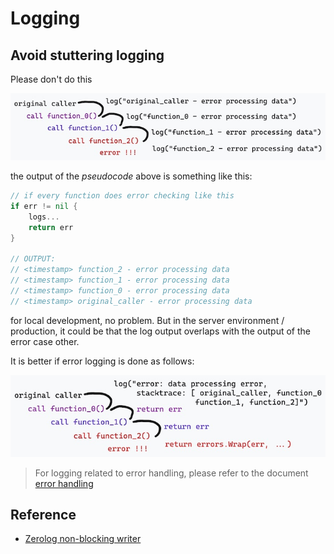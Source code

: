 # Logging

## Avoid stuttering logging

Please don't do this

![stuttered stuttering](./img/stuttered_logging.jpg "stuttered logging")

the output of the *pseudocode* above is something like this:

```go
// if every function does error checking like this
if err != nil {
    logs...
    return err
}

// OUTPUT:
// <timestamp> function_2 - error processing data
// <timestamp> function_1 - error processing data
// <timestamp> function_0 - error processing data
// <timestamp> original_caller - error processing data
```

for local development, no problem. But in the server environment /
production, it could be that the log output overlaps with the output of the error case
other.

It is better if error logging is done as follows:

![to the point error logging](./img/to_the_point_logging.jpg "to the point logging")

> For logging related to error handling, please refer to the document [error handling](./1_2_error_handling.md)


## Reference

* [Zerolog non-blocking writer](https://github.com/rs/zerolog#thread-safe-lock-free-non-blocking-writer)